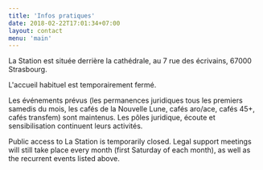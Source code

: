 ```yaml
---
title: 'Infos pratiques'
date: 2018-02-22T17:01:34+07:00
layout: contact
menu: 'main'
---
```


La Station est située derrière la
cathédrale, au 7 rue des écrivains, 67000 Strasbourg.

L'accueil habituel est temporairement fermé. 

Les événements prévus (les permanences juridiques tous les premiers samedis du mois, les cafés de la Nouvelle Lune, cafés aro/ace, cafés 45+, cafés transfem) sont maintenus. Les pôles juridique, écoute et sensibilisation continuent leurs activités. 

Public access to La Station is temporarily closed. Legal support meetings will still take place every month (first Saturday of each month), as well as the recurrent events listed above. 
